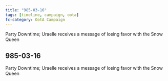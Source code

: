 ```yaml
---
title: "985-03-16"
tags: [timeline, campaign, oota]
fc-category: OotA Campaign
---
```

<span class='ob-timelines'
	data-date='985-03-16-00'
	data-title='Campaign: NAGA Adventures'
	data-class='orange'> Party Downtime; Uraelle receives a message of losing favor with the Snow Queen </span>
## 985-03-16
Party Downtime; Uraelle receives a message of losing favor with the Snow Queen
